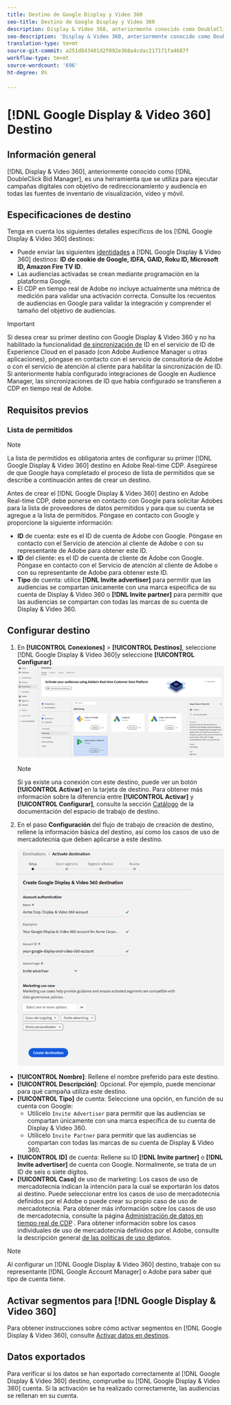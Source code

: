 ```yaml
---
title: Destino de Google Display y Video 360
seo-title: Destino de Google Display y Video 360
description: Display & Video 360, anteriormente conocido como DoubleClick Bid Manager, es una herramienta que se utiliza para ejecutar campañas digitales de objetivo de redireccionamiento y audiencia en las fuentes de inventario de dispositivos móviles, de vídeo y de visualización.
seo-description: 'Display & Video 360, anteriormente conocido como DoubleClick Bid Manager, es una herramienta que se utiliza para ejecutar campañas digitales de objetivo de redireccionamiento y audiencia en las fuentes de inventario de dispositivos móviles, de vídeo y de visualización. '
translation-type: tm+mt
source-git-commit: a251d843401d2f092e368a4cdac217171fa4687f
workflow-type: tm+mt
source-wordcount: '696'
ht-degree: 0%

---
```



# [!DNL Google Display & Video 360] Destino

## Información general

[!DNL Display & Video 360], anteriormente conocido como [!DNL DoubleClick Bid Manager], es una herramienta que se utiliza para ejecutar campañas digitales con objetivo de redireccionamiento y audiencia en todas las fuentes de inventario de visualización, vídeo y móvil.

## Especificaciones de destino

Tenga en cuenta los siguientes detalles específicos de los [!DNL Google Display & Video 360] destinos:

* Puede enviar las siguientes [identidades](../../identity-service/namespaces.md) a [!DNL Google Display & Video 360] destinos: **ID de cookie de Google, IDFA, GAID, Roku ID, Microsoft ID, Amazon Fire TV ID**.
* Las audiencias activadas se crean mediante programación en la plataforma Google.
* El CDP en tiempo real de Adobe no incluye actualmente una métrica de medición para validar una activación correcta. Consulte los recuentos de audiencias en Google para validar la integración y comprender el tamaño del objetivo de audiencias.

>[!IMPORTANT]
>
>Si desea crear su primer destino con Google Display &amp; Video 360 y no ha habilitado la funcionalidad [de sincronización de](https://docs.adobe.com/content/help/en/id-service/using/id-service-api/methods/idsync.html) ID en el servicio de ID de Experience Cloud en el pasado (con Adobe Audience Manager u otras aplicaciones), póngase en contacto con el servicio de consultoría de Adobe o con el servicio de atención al cliente para habilitar la sincronización de ID. Si anteriormente había configurado integraciones de Google en Audience Manager, las sincronizaciones de ID que había configurado se transfieren a CDP en tiempo real de Adobe.

## Requisitos previos

### Lista de permitidos

>[!NOTE]
>
>La lista de permitidos es obligatoria antes de configurar su primer [!DNL Google Display & Video 360] destino en Adobe Real-time CDP. Asegúrese de que Google haya completado el proceso de lista de permitidos que se describe a continuación antes de crear un destino.

Antes de crear el [!DNL Google Display & Video 360] destino en Adobe Real-time CDP, debe ponerse en contacto con Google para solicitar Adobes para la lista de proveedores de datos permitidos y para que su cuenta se agregue a la lista de permitidos. Póngase en contacto con Google y proporcione la siguiente información:

* **ID** de cuenta: este es el ID de cuenta de Adobe con Google. Póngase en contacto con el Servicio de atención al cliente de Adobe o con su representante de Adobe para obtener este ID.
* **ID** del cliente: es el ID de cuenta de cliente de Adobe con Google. Póngase en contacto con el Servicio de atención al cliente de Adobe o con su representante de Adobe para obtener este ID.
* **Tipo** de cuenta: utilice **[!DNL Invite advertiser]** para permitir que las audiencias se compartan únicamente con una marca específica de su cuenta de Display &amp; Video 360 o **[!DNL Invite partner]** para permitir que las audiencias se compartan con todas las marcas de su cuenta de Display &amp; Video 360.

## Configurar destino

1. En **[!UICONTROL Conexiones]** > **[!UICONTROL Destinos]**, seleccione [!DNL Google Display & Video 360]y seleccione **[!UICONTROL Configurar]**.
   ![Destino de Connect Google Display y Video 360](/help/rtcdp/destinations/assets/google-dv360-destination.png)

   >[!NOTE]
   >
   >Si ya existe una conexión con este destino, puede ver un botón **[!UICONTROL Activar]** en la tarjeta de destino. Para obtener más información sobre la diferencia entre **[!UICONTROL Activar]** y **[!UICONTROL Configurar]**, consulte la sección [Catálogo](/help/rtcdp/destinations/destinations-workspace.md#catalog) de la documentación del espacio de trabajo de destino.

2. En el paso **Configuración** del flujo de trabajo de creación de destino, rellene la información  básica del destino, así como los casos de uso de mercadotecnia que deben aplicarse a este destino. <br>

   ![Información básica Google Display &amp; Video 360](/help/rtcdp/destinations/assets/dv360-setup-step.png)
* **[!UICONTROL Nombre]**: Rellene el nombre preferido para este destino.
* **[!UICONTROL Descripción]**: Opcional. Por ejemplo, puede mencionar para qué campaña utiliza este destino.
* **[!UICONTROL Tipo]** de cuenta: Seleccione una opción, en función de su cuenta con Google:
   * Utilícelo `Invite Advertiser` para permitir que las audiencias se compartan únicamente con una marca específica de su cuenta de Display &amp; Video 360.
   * Utilícelo `Invite Partner` para permitir que las audiencias se compartan con todas las marcas de su cuenta de Display &amp; Video 360.
* **[!UICONTROL ID]** de cuenta: Rellene su ID **[!DNL Invite partner]** o **[!DNL Invite advertiser]** de cuenta con Google. Normalmente, se trata de un ID de seis o siete dígitos.
* **[!UICONTROL Caso]** de uso de marketing: Los casos de uso de mercadotecnia indican la intención para la cual se exportarán los datos al destino. Puede seleccionar entre los casos de uso de mercadotecnia definidos por el Adobe o puede crear su propio caso de uso de mercadotecnia. Para obtener más información sobre los casos de uso de mercadotecnia, consulte la página [Administración de datos en tiempo real de CDP](/help/rtcdp/privacy/data-governance-overview.md#destinations) . Para obtener información sobre los casos individuales de uso de mercadotecnia definidos por el Adobe, consulte la descripción general [de las políticas de uso de](/help/data-governance/policies/overview.md#core-actions)datos.

>[!NOTE]
>
>Al configurar un [!DNL Google Display & Video 360] destino, trabaje con su representante [!DNL Google Account Manager] o Adobe para saber qué tipo de cuenta tiene.

## Activar segmentos para [!DNL Google Display & Video 360]

Para obtener instrucciones sobre cómo activar segmentos en [!DNL Google Display & Video 360], consulte [Activar datos en destinos](/help/rtcdp/destinations/activate-destinations.md).

## Datos exportados

Para verificar si los datos se han exportado correctamente al [!DNL Google Display & Video 360] destino, compruebe su [!DNL Google Display & Video 360] cuenta. Si la activación se ha realizado correctamente, las audiencias se rellenan en su cuenta.